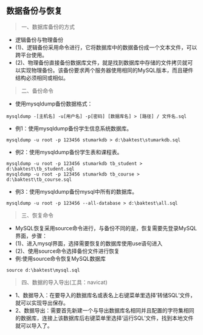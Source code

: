 ## 数据备份与恢复
>一、数据库备份的方式
- 逻辑备份与物理备份
- (1)、逻辑备份采用命令进行，它将数据库中的数据备份成一个文本文件，可以跨平台使用。
- (2)、物理备份直接备份数据库文件，就是找到数据库中存储的文件拷贝就可以实现物理备份。该备份要求两个服务器使用相同的MySQL版本，而且硬件结构必须相同或相似。

>二、备份命令
- 使用mysqldump备份数据格式：
```
mysqldump -[主机名] -u[用户名] -p[密码] [数据库名] > [路径] / 文件名.sql
```
- 例1：使用mysqldump备份学生信息系统数据库。
```
mysqldump -u root -p 123456 stumarkdb > d:\baktest\stumarkdb.sql
```
- 例2：使用mysqldump备份学生表和课程表。
```
mysqldump -u root -p 123456 stumarkdb tb_student > d:\baktest\tb_student.sql
mysqldump -u root -p 123456 stumarkdb tb_course > d:\baktest\tb_course.sql
```
- 例3：使用mysqldump备份mysql中所有的数据库。
```
mysqldump -u root -p 123456 --all-database > d:\baktest\all.sql
```

>三、恢复命令
- MySQL恢复采用source命令进行，与备份不同的是，恢复需要先登录MySQL界面，步骤：
- (1)、进入mysql界面，选择需要恢复的数据库使用use语句进入
- (2)、使用source命令选择备份文件进行恢复
- 例:使用source命令恢复MySQL数据库
```
source d:\baktest\mysql.sql
```

>四、数据的导入导出(工具：navicat)
- 1、数据导入：在要导入的数据库名或表名上右键菜单里选择‘转储SQL’文件，就可以实现导出保存。
- 2、数据导出：需要首先新建一个与导出数据库名相同并且配置的字符集相同的数据库，连接上该数据库后右键菜单里选择‘运行SQL’文件，找到本地文件就可以导入了。